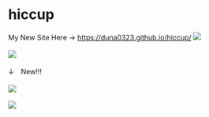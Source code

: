 # hiccup
My New Site Here → <a href="https://duna0323.github.io/hiccup/">https://duna0323.github.io/hiccup/</a>
<img src="https://pds.exblog.jp/pds/1/202008/31/32/b0349332_00313338.png">
<br>
<br>
<img src="https://pds.exblog.jp/pds/1/202009/15/32/b0349332_08025588.png">
<br>
<br>
↓　New!!!<br>
<br>
<img src="https://pds.exblog.jp/pds/1/202009/15/32/b0349332_08025574.png">
<br>
<br>
<img src="https://pds.exblog.jp/pds/1/202009/29/32/b0349332_15570521.png">
<br>
<br>
